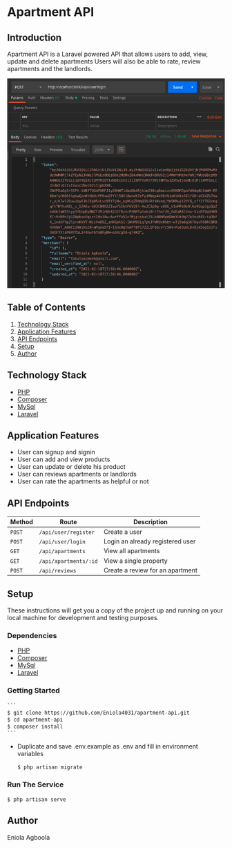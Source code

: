 # Apartment API

## Introduction
Apartment API  is a Laravel powered API that allows users to add, view, update and delete apartments Users will also be able to rate, review apartments and the landlords.

![alt text](https://raw.githubusercontent.com/eniola4031/apartment-api/main/public/Screenshot.png)

## Table of Contents
1. <a href="#technology-stack">Technology Stack</a>
2. <a href="#application-features">Application Features</a>
3. <a href="#api-endpoints">API Endpoints</a>
4. <a href="#setup">Setup</a>
5. <a href="#author">Author</a>

## Technology Stack
  - [PHP](https://www.php.net)
  - [Composer](https://getcomposer.org)
  - [MySql](https://www.mysql.com)
  - [Laravel](https://laravel.com)
  
## Application Features
* User can signup and signin
* User can add and view products
* User can update or delete his product
* User can reviews apartments or landlords
* User can rate the apartments as helpful or not

## API Endpoints
Method | Route | Description
--- | --- | ---
`POST` | `/api/user/register` | Create a user
`POST` | `/api/user/login` | Login an already registered user
`GET` | `/api/apartments` | View all apartments
`GET` | `/api/apartments/:id` | View a single property
`POST` | `/api/reviews` | Create a review for an apartment

## Setup
These instructions will get you a copy of the project up and running on your local machine for development and testing purposes.

  ### Dependencies
  - [PHP](https://www.php.net)
  - [Composer](https://getcomposer.org)
  - [MySql](https://www.mysql.com)
  - [Laravel](https://laravel.com)
 
  ### Getting Started
    ```
    $ git clone https://github.com/Eniola4031/apartment-api.git
    $ cd apartment-api
    $ composer install
    ```
  - Duplicate and save .env.example as .env and fill in environment variables
    ```
    $ php artisan migrate
    ```
  ### Run The Service
  ```
  $ php artisan serve
  ```

## Author
Eniola Agboola
